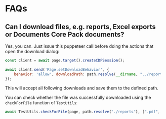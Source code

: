 # FAQs

## Can I download files, e.g. reports, Excel exports or Documents Core Pack documents?
Yes, you can. Just issue this puppeteer call before doing the actions that open the download dialog:

```javascript
const client = await page.target().createCDPSession();
        
await client.send('Page.setDownloadBehavior', {
    behavior: 'allow', downloadPath: path.resolve(__dirname, "../reports")
});
```

This will accept all following downloads and save them to the defined path.

You can check whether the file was successfully downloaded using the `checkForFile` function of `TestUtils`:
```javascript
await TestUtils.checkForFile(page, path.resolve("./reports"), [".pdf", ".pdf'"]);
```